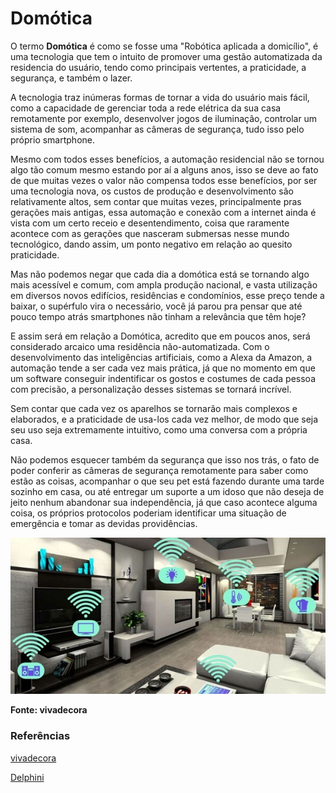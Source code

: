 # Domótica 

O termo **Domótica** é como se fosse uma "Robótica aplicada a domicílio", é uma tecnologia que tem o intuito de promover uma gestão automatizada da residencia do usuário, tendo como principais vertentes, a praticidade, a segurança, e também o lazer.

A tecnologia traz inúmeras formas de tornar a vida do usuário mais fácil, como a capacidade de gerenciar toda a rede elétrica da sua casa remotamente por exemplo, desenvolver jogos de iluminação, controlar um sistema de som, acompanhar as câmeras de segurança, tudo isso pelo próprio smartphone.

Mesmo com todos esses benefícios, a automação residencial não se tornou algo tão comum mesmo estando por aí a alguns anos, isso se deve ao fato de que muitas vezes o valor não compensa todos esse benefícios, por ser uma tecnologia nova, os custos de produção e desenvolvimento são relativamente altos, sem contar que muitas vezes, principalmente pras gerações mais antigas, essa automação e conexão com a internet ainda é vista com um certo receio e desentendimento, coisa que raramente acontece com as gerações que nasceram submersas nesse mundo tecnológico, dando assim, um ponto negativo em relação ao quesito praticidade.

Mas não podemos negar que cada dia a domótica está se tornando algo mais acessível e comum, com ampla produção nacional, e vasta utilização em diversos novos edifícios, residências e condomínios, esse preço tende a baixar, o supérfulo vira o necessário, você já parou pra pensar que até pouco tempo atrás smartphones não tinham a relevância que têm hoje?

E assim será em relação a Domótica, acredito que em poucos anos, será considerado arcaico uma residência não-automatizada. Com o desenvolvimento das inteligências artificiais, como a Alexa da Amazon, a automação tende a ser cada vez mais prática, já que no momento em que um software conseguir indentificar os gostos e costumes de cada pessoa com precisão, a personalização desses sistemas se tornará incrível.

Sem contar que cada vez os aparelhos se tornarão mais complexos e elaborados, e a praticidade de usa-los cada vez melhor, de modo que seja seu uso seja extremamente intuitivo, como uma conversa com a própria casa.

Não podemos esquecer também da segurança que isso nos trás, o fato de poder conferir as câmeras de segurança remotamente para saber como estão as coisas, acompanhar o que seu pet está fazendo durante uma tarde sozinho em casa, ou até entregar um suporte a um idoso que não deseja de jeito nenhum abandonar sua independência, já que caso acontece alguma coisa, os próprios protocolos poderiam identificar uma situação de emergência e tomar as devidas providências. 

![Casa Automatizada](https://github.com/CaioMeira/Projeto_Integrador_II_2021/blob/main/Imagens/Imagem%20%231.jpg)

**Fonte: vivadecora**


### Referências

[vivadecora](https://www.vivadecora.com.br/pro/tecnologia/automacao-residencial/)

[Delphini](https://www.delphini.com.br/2013/03/o-que-e-domotica.html)













